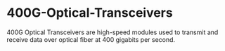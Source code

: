 # 400G-Optical-Transceivers
400G Optical Transceivers are high-speed modules used to transmit and receive data over optical fiber at 400 gigabits per second. 
